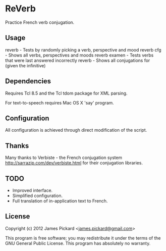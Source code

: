 # ReVerb

  Practice French verb conjugation.

## Usage

  reverb              - Tests by randomly picking a verb, perspective and mood
  reverb cfg          - Shows all verbs, perspectives and moods
  reverb examen       - Tests verbs that were last answered incorrectly
  reverb <verb>       - Shows all conjugations for <verb> (given the infinitive)

## Dependencies

  Requires Tcl 8.5 and the Tcl tdom package for XML parsing.

  For text-to-speech requires Mac OS X 'say' program.

## Configuration

  All configuration is achieved through direct modification of the script.

## Thanks

  Many thanks to Verbiste - the French conjugation system 
  http://sarrazip.com/dev/verbiste.html for their conjugation libraries.

## TODO

  * Improved interface.
  * Simplified configuration.
  * Full translation of in-application text to French.

## License

  Copyright (c) 2012 James Pickard &lt;james.pickard@gmail.com&gt;

  This program is free software; you may redistribute it under the
  terms of the GNU General Public License.  This program has absolutely
  no warranty.
